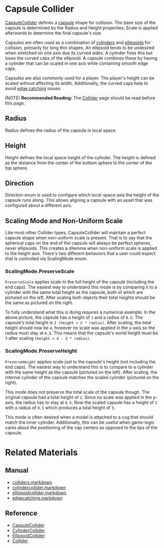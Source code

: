 # Capsule Collider
[CapsuleCollider](https://plasmaengine.github.io/PlasmaDocs/Plasma1/C++/code_reference/class_reference/capsulecollider.markdown) defines a [capsule](https://en.wikipedia.org/wiki/Capsule_(geometry) ) shape for collision. The base size of the capsule is determined by the Radius  and Height  properties. Scale is applied afterwards to determine the final capsule's size.

Capsules are often used as a combination of [cylinders](https://plasmaengine.github.io/PlasmaDocs/Plasma1/Editor/physics/colliders/cylindercollider.markdown) and [ellipsoids](https://plasmaengine.github.io/PlasmaDocs/Plasma1/Editor/physics/colliders/ellipsoidcollider.markdown) for collision, primarily for long thin shapes.  An ellipsoid tends to be undesired when stretched on one axis due its curved sides. A cylinder fixes this but loses the curved caps of the ellipsoid. A capsule combines these by having a cylinder that can be scaled in one axis while containing smooth edge caps.

Capsules are also commonly used for a player. The player's height can be scaled without affecting its width. Additionally, the curved caps help to avoid [edge catching](https://plasmaengine.github.io/PlasmaDocs/Plasma1/Editor/physics/colliders/physicstroubleshooting/edgecatching.markdown) issues.

(NOTE) **Recommended Reading:** The [Collider](https://plasmaengine.github.io/PlasmaDocs/Plasma1/Editor/physics/colliders.markdown) page should be read before this page.


## Radius
Radius  defines the radius of the capsule in local space.

## Height
Height  defines the local space height of the cylinder. The height is defined as the distance from the center of the bottom sphere to the center of the top sphere.

## Direction
Direction enum is used to configure which local-space axis the height of the capsule runs along. This allows aligning a capsule with an asset that was configured about a different axis.

## Scaling Mode and Non-Uniform Scale
Like most other Collider types, CapsuleCollider will maintain a perfect capsule shape when non-uniform scale is present. That is to say that the spherical caps on the end of the capsule will always be perfect spheres, never ellipsoids. This creates a dilemma when non-uniform scale is applied to the height axis. There's two different behaviors that a user could expect that is controlled via ScalingMode enum:

###  ScalingMode.PreserveScale

`PreserveScale` applies scale to the full height of the capsule (including the end caps). The easiest way to understand this mode is by comparing it to a cylinder with the same total height as the capsule, both of which are pictured on the left. After scaling both objects their total heights should be the same as pictured on the right.

To fully understand what this is doing requires a numerical example. In the above picture, the capsule has a height of `1` and a radius of `0.5`. The capsule's total height is `2 (height + 2 * radius)`. After scaling, the total height should now be `4`, however no scale was applied in the y-axis so the radius must stay at `0.5`. This means that the capsule's world height must be `3` after scaling `(height = 4 - 2 * radius)`.

### ScalingMode.PreserveHeight

`PreserveHeight` applies scale just to the capsule's height (not including the end caps). The easiest way to understand this is to compare to a cylinder with the same height as the capsule (pictured on the left). After scaling, the internal cylinder of the capsule matches the scaled cylinder (pictured on the right).

This mode does not preserve the total scale of the capsule though. The original capsule had a total height of `2`. Since no scale was applied in the y-axis, the radius has to stay at `0.5`. Now the scaled capsule has a height of `2` with a radius of `0.5` which produces a total height of `3`.

This mode is often desired when a model is attached to a cog that should match the inner cylinder. Additionally, this can be useful when game-logic cares about the positioning of the cap centers as opposed to the tips of the capsule.

# Related Materials
## Manual
- [colliders.markdown](https://plasmaengine.github.io/PlasmaDocs/Plasma1/Editor/physics/colliders.markdown)
- [cylindercollider.markdown](https://plasmaengine.github.io/PlasmaDocs/Plasma1/Editor/physics/colliders/cylindercollider.markdown)
- [ellipsoidcollider.markdown](https://plasmaengine.github.io/PlasmaDocs/Plasma1/Editor/physics/colliders/ellipsoidcollider.markdown)
- [edgecatching.markdown](https://plasmaengine.github.io/PlasmaDocs/Plasma1/Editor/physics/colliders/physicstroubleshooting/edgecatching.markdown)

## Reference
- [CapsuleCollider](https://plasmaengine.github.io/PlasmaDocs/Plasma1/C++/code_reference/class_reference/capsulecollider.markdown)
- [CylinderCollider](https://plasmaengine.github.io/PlasmaDocs/Plasma1/C++/code_reference/class_reference/cylindercollider.markdown)
- [EllipsoidCollider](https://plasmaengine.github.io/PlasmaDocs/Plasma1/C++/code_reference/class_reference/ellipsoidcollider.markdown)
- [Collider](https://plasmaengine.github.io/PlasmaDocs/Plasma1/C++/code_reference/class_reference/collider.markdown)
 

 